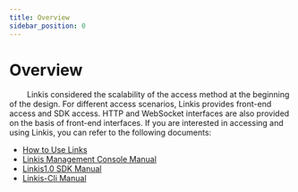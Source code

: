 ```yaml
---
title: Overview
sidebar_position: 0
---
```


# Overview

&nbsp;&nbsp;&nbsp;&nbsp;&nbsp;&nbsp;&nbsp;&nbsp;Linkis considered the scalability of the access method at the beginning of the design. For different access scenarios, Linkis provides front-end access and SDK access. HTTP and WebSocket interfaces are also provided on the basis of front-end interfaces. If you are interested in accessing and using Linkis, you can refer to the following documents:

- [How to Use Links](how_to_use.md)
- [Linkis Management Console Manual](console_manual.md)
- [Linkis1.0 SDK Manual](sdk_manual.md)
- [Linkis-Cli Manual](linkiscli_manual.md)
